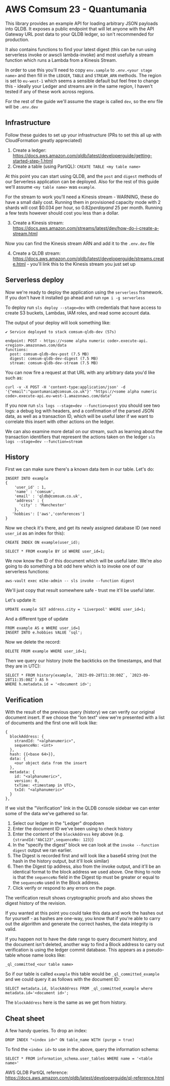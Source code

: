 # AWS Comsum 23 - Quantumania

This library provides an example API for loading arbitrary JSON payloads into QLDB. It exposes a public endpoint
that will let anyone with the API Gateway URL post data to your QLDB ledger, so isn't recommended for production.

It also contains functions to find your latest digest (this can be run using serverless invoke or awscli lambda-invoke)
and most usefully a stream function which runs a Lambda from a Kinesis Stream.

In order to use this you'll need to copy `env.sample` to `.env.<your stage name>`  and then fill in the
`LEDGER`, `TABLE` and `STREAM_ARN` methods. The region is set to `eu-west-1` which seems a sensible default but feel
free to change this - ideally your Ledger and streams are in the same region, I haven't tested if any of these work
across regions.

For the rest of the guide we'll assume the stage is called `dev`, so the env file will be `.env.dev`

## Infrastructure

Follow these guides to set up your infrastructure (PRs to set this all up with CloudFormation greatly appreciated)

1. Create a ledger: https://docs.aws.amazon.com/qldb/latest/developerguide/getting-started-step-1.html
2. Create a table (using PartiQL): `CREATE TABLE <my table name>`

At this point you can start using QLDB, and the `post` and `digest` methods of our Serverless application can be deployed.
Also for the rest of this guide we'll assume `<my table name>` was `example`.

For the stream to work you'll need a Kinesis stream - WARNING, these do have a small daily cost. Running them in provisioned
capacity mode with 2 shards will cost $0.034 per hour, so $0.82 per day and ~$25 per month. Running a few tests however
should cost you less than a dollar.

3. Create a Kinesis stream: https://docs.aws.amazon.com/streams/latest/dev/how-do-i-create-a-stream.html

Now you can find the Kinesis stream ARN and add it to the `.env.dev` file

4. Create a QLDB stream: https://docs.aws.amazon.com/qldb/latest/developerguide/streams.create.html - you'll link this to
   the Kinesis stream you just set up

## Serverless deploy

Now we're ready to deploy the application using the `serverless` framework. If you don't have it installed go ahead
and run `npm i -g serverless`

To deploy run `sls deploy --stage=dev` with credentials that have access to create S3 buckets,
Lambdas, IAM roles, and read some account data.

The output of your deploy will look something like:

```
✔ Service deployed to stack comsum-qldb-dev (57s)

endpoint: POST - https://<some alpha numeric code>.execute-api.<region>.amazonaws.com/data
functions:
  post: comsum-qldb-dev-post (7.5 MB)
  digest: comsum-qldb-dev-digest (7.5 MB)
  stream: comsum-qldb-dev-stream (7.5 MB)
```

You can now fire a request at that URL with any arbitrary data you'd like such as:

```
curl -v -X POST -H 'content-type:application/json' -d '{"email":"quantumania@comsum.co.uk"}' "https://<some alpha numeric code>.execute-api.eu-west-1.amazonaws.com/data"
```

If you now run `sls logs --stage=dev --function=post` you should see two logs: a debug log with headers, and a confirmation of the
parsed JSON data, as well as a transaction ID, which will be useful later if we want to correlate this insert with other
actions on the ledger.

We can also examine more detail on our stream, such as learning about the transaction identifiers that represent the
actions taken on the ledger `sls logs --stage=dev --function=stream`

## History

First we can make sure there's a known data item in our table. Let's do:

```
INSERT INTO example
{
	'user_id' : 1,
	'name' : 'comsum',
	'email' : 'qldb@comsum.co.uk',
	'address' : {
	  'city' : 'Manchester'
	},
   'hobbies': ['aws','conferences']
}
```

Now we check it's there, and get its newly assigned database ID (we need `user_id` as an index for this):

```
CREATE INDEX ON example(user_id);

SELECT * FROM example BY id WHERE user_id=1;
```

We now know the ID of this document which will be useful later. We're also going to do something a bit odd here 
which is to invoke one of our serverless functions:

```
aws-vault exec m1ke-admin -- sls invoke --function digest
```

We'll just copy that result somewhere safe - trust me it'll be useful later.

Let's update it:

```
UPDATE example SET address.city = 'Liverpool' WHERE user_id=1;
```

And a different type of update

```
FROM example AS e WHERE user_id=1
INSERT INTO e.hobbies VALUE 'sql';
```

Now we delete the record:

```
DELETE FROM example WHERE user_id=1;
```

Then we query our history (note the backticks on the timestamps, and that they are in UTC):

```
SELECT * FROM history(example, `2023-09-28T11:30:00Z`, `2023-09-28T11:35:00Z`) AS h
WHERE h.metadata.id = '<document id>';
```

## Verification

With the result of the previous query (history) we can verify our original document insert. If we choose the "Ion text"
view we're presented with a list of documents and the first one will look like:

```
{ 
  blockAddress: { 
    strandId: "<alphanumeric>",
    sequenceNo: <int>
  },
  hash: {{<base 64>}},
  data: { 
    <our object data from the insert
  },
  metadata: { 
    id: "<alphanumeric>",
    version: 0,
    txTime: <timestamp in UTC>,
    txId: "<alphanumeric>"
  }
},
```

If we visit the "Verification" link in the QLDB console sidebar we can enter some of the data we've gathered so far.

1. Select our ledger in the "Ledger" dropdown
2. Enter the document ID we've been using to check history
3. Enter the content of the `blockAddress` key above (e.g. `{strandId:"AbC123",sequenceNo: 123}`)
4. In the "specify the digest" block we can look at the `invoke --function digest` output we ran earlier.
5. The Digest is recorded first and will look like a base64 string (not the hash in the history output, but it'll look
similar)
6. Then the Digest tip address, also from the invoke output, and it'll be an identical format to the block address we
used above. One thing to note is that the `sequenceNo` field in the Digest tip must be greater or equal to the
`sequenceNo` used in the Block address.
7. Click verify or respond to any errors on the page.

The verification result shows cryptographic proofs and also shows the digest history of the revision.

If you wanted at this point you could take this data and work the hashes out for yourself - as hashes are one-way, you
know that if you're able to carry out the algorithm and generate the correct hashes, the data integrity is valid.

If you happen not to have the date range to query document history, and the document isn't deleted, another way to find
a Block address to carry out verification is using the ledger commit database. This appears as a pseudo-table whose name
looks like:

`_ql_committed_<our table name>`

So if our table is called `example` this table would be `_ql_committed_example` and we could query it as follows with
the document ID:

```
SELECT metadata.id, blockAddress FROM _ql_committed_example where metadata.id='<document id>';
```

The `blockAddress` here is the same as we get from history.

## Cheat sheet

A few handy queries. To drop an index:

```
DROP INDEX "<index id>" ON table_name WITH (purge = true)
```

To find the `<index id>` to use in the above, query the information schema:

```
SELECT * FROM information_schema.user_tables WHERE name = '<table name>'
```

AWS QLDB PartiQL reference: https://docs.aws.amazon.com/qldb/latest/developerguide/ql-reference.html
